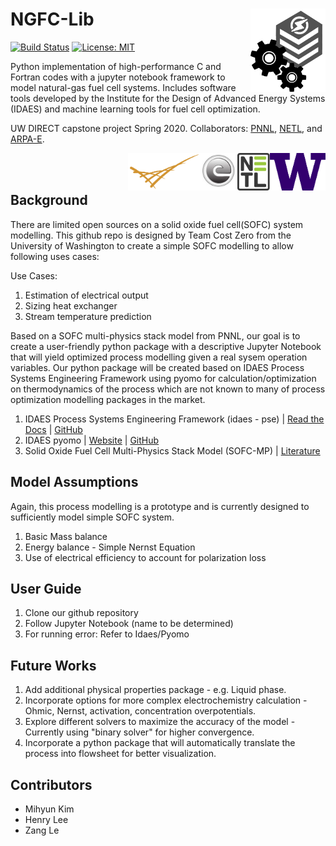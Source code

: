 # NGFC-Lib <img src="./assets/images/team-logo.png" alt="team-logo" width="120" img align="right">

[![Build Status](https://travis-ci.org/NGFC-Lib/NGFC-Lib.svg?branch=master)](https://travis-ci.org/NGFC-Lib/NGFC-Lib)
[![License: MIT](https://img.shields.io/badge/License-MIT-yellow.svg)](https://opensource.org/licenses/MIT)

Python implementation of high-performance C and Fortran codes with a jupyter notebook framework to model natural-gas fuel cell systems. Includes software tools developed by the Institute for the Design of Advanced Energy Systems (IDAES) and machine learning tools for fuel cell optimization.

UW DIRECT capstone project Spring 2020. Collaborators: [PNNL](https://www.pnnl.gov/), [NETL](https://www.netl.doe.gov/), and [ARPA-E](https://arpa-e.energy.gov/).

<img src="./assets/images/UW-logo.png" alt="UW-logo" height="60" img align="right"> <img src="./assets/images/NETL-logo.jpg" alt="NETL-logo" height="60" img align="right"> <img src="./assets/images/ARPA-E-logo.jpg" alt="ARPA-E-logo" height="60" img align="right"> <img src="./assets/images/PNNL-logo.png" alt="PNNL-logo" height="60" img align="right" > 
<br/><br/>

## Background
There are limited open sources on a solid oxide fuel cell(SOFC) system modelling. This github repo is designed by Team Cost Zero from the University of Washington to create a simple SOFC modelling to allow following uses cases:

Use Cases: 
1. Estimation of electrical output
2. Sizing heat exchanger
3. Stream temperature prediction

Based on a SOFC multi-physics stack model from PNNL, our goal is to create a user-friendly python package with a descriptive Jupyter Notebook  that will yield optimized process modelling given a real sysem operation variables. Our python package will be created based on IDAES Process Systems Engineering Framework using pyomo for calculation/optimization on thermodynamics of the process which are not known to many of process optimization modelling packages in the market. 

1. IDAES Process Systems Engineering Framework (idaes - pse) | [Read the Docs](https://idaes-pse.readthedocs.io/en/stable/) |  [GitHub](https://github.com/IDAES/idaes-pse)
2. IDAES pyomo | [Website](http://www.pyomo.org/installation/) | [GitHub](https://github.com/IDAES/pyomo)
3. Solid Oxide Fuel Cell Multi-Physics Stack Model (SOFC-MP) | [Literature](https://doi.org/10.1016/j.jpowsour.2010.11.123) 

## Model Assumptions
Again, this process modelling is a prototype and is currently designed to sufficiently model simple SOFC system. 

1. Basic Mass balance
2. Energy balance - Simple Nernst Equation
3. Use of electrical efficiency to account for polarization loss

## User Guide

1. Clone our github repository
2. Follow Jupyter Notebook (name to be determined)
3. For running error: Refer to Idaes/Pyomo

## Future Works
1. Add additional physical properties package - e.g. Liquid phase.
2. Incorporate options for more complex electrochemistry calculation - Ohmic, Nernst, activation, concentration overpotentials.
3. Explore different solvers to maximize the accuracy of the model - Currently using "binary solver" for higher convergence.
4. Incorporate a python package that will automatically translate the process into flowsheet for better visualization.

## Contributors
* Mihyun Kim
* Henry Lee
* Zang Le
